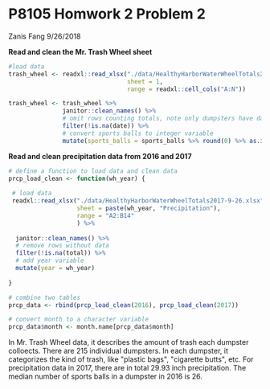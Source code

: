 P8105 Homwork 2 Problem 2
================
Zanis Fang
9/26/2018

**Read and clean the Mr. Trash Wheel sheet**

``` r
#load data
trash_wheel <- readxl::read_xlsx("./data/HealthyHarborWaterWheelTotals2017-9-26.xlsx",
                                 sheet = 1,
                                 range = readxl::cell_cols("A:N"))

trash_wheel <- trash_wheel %>%
               janitor::clean_names() %>%
               # omit rows counting totals, note only dumpsters have date information
               filter(!is.na(date)) %>%
               # convert sports balls to integer variable
               mutate(sports_balls = sports_balls %>% round(0) %>% as.integer())
```

**Read and clean precipitation data from 2016 and 2017**

``` r
# define a function to load data and clean data
prcp_load_clean <- function(wh_year) {
 
 # load data
 readxl::read_xlsx("./data/HealthyHarborWaterWheelTotals2017-9-26.xlsx",
                   sheet = paste(wh_year, "Precipitation"),
                   range = "A2:B14"
                   ) %>%
  
  janitor::clean_names() %>%
  # remove rows without data
  filter(!is.na(total)) %>%
  # add year variable
  mutate(year = wh_year)
           
}

# combine two tables
prcp_data <- rbind(prcp_load_clean(2016), prcp_load_clean(2017))

# convert month to a character variable
prcp_data$month <- month.name[prcp_data$month]
```

In Mr. Trash Wheel data, it describes the amount of trash each dumpster colloects. There are 215 individual dumpsters. In each dumpster, it categorizes the kind of trash, like "plastic bags", "cigarette butts", etc. For precipitation data in 2017, there are in total 29.93 inch precipitation. The median number of sports balls in a dumpster in 2016 is 26.
